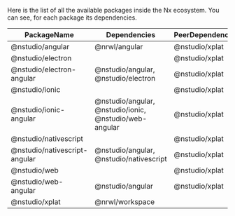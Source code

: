 Here is the list of all the available packages inside the Nx ecosystem. You
can see, for each package its dependencies.

| PackageName                   | Dependencies                                           | PeerDependencies |
| ----------------------------- | ------------------------------------------------------ | ---------------- |
| @nstudio/angular              | @nrwl/angular                                          | @nstudio/xplat   |
| @nstudio/electron             |                                                        | @nstudio/xplat   |
| @nstudio/electron-angular     | @nstudio/angular, @nstudio/electron                    | @nstudio/xplat   |
| @nstudio/ionic                |                                                        | @nstudio/xplat   |
| @nstudio/ionic-angular        | @nstudio/angular, @nstudio/ionic, @nstudio/web-angular | @nstudio/xplat   |
| @nstudio/nativescript         |                                                        | @nstudio/xplat   |
| @nstudio/nativescript-angular | @nstudio/angular, @nstudio/nativescript                | @nstudio/xplat   |
| @nstudio/web                  |                                                        | @nstudio/xplat   |
| @nstudio/web-angular          | @nstudio/angular                                       | @nstudio/xplat   |
| @nstudio/xplat                | @nrwl/workspace                                        |                  |

